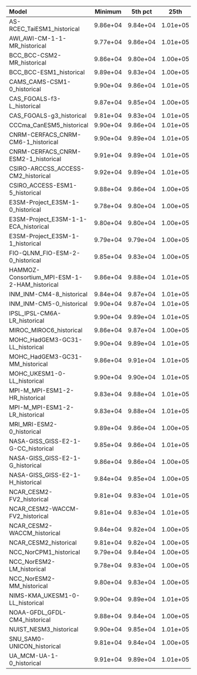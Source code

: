 Model | Minimum | 5th pct | 25th | Median | 75th | 95th pct | Maximum
 :-- |  :--:  |  :--:  |  :--:  |  :--:  |  :--:  |  :--:  |  :--: 
AS-RCEC_TaiESM1_historical |  9.86e+04 |  9.84e+04 |  1.01e+05 |  1.01e+05 |  1.02e+05 |  1.02e+05 |  9.86e+04
AWI_AWI-CM-1-1-MR_historical |  9.77e+04 |  9.86e+04 |  1.01e+05 |  1.01e+05 |  1.02e+05 |  1.02e+05 |  9.90e+04
BCC_BCC-CSM2-MR_historical |  9.86e+04 |  9.80e+04 |  1.00e+05 |  1.01e+05 |  1.02e+05 |  1.02e+05 |  9.86e+04
BCC_BCC-ESM1_historical |  9.89e+04 |  9.83e+04 |  1.00e+05 |  1.01e+05 |  1.02e+05 |  1.02e+05 |  9.89e+04
CAMS_CAMS-CSM1-0_historical |  9.90e+04 |  9.86e+04 |  1.01e+05 |  1.01e+05 |  1.02e+05 |  1.02e+05 |  9.90e+04
CAS_FGOALS-f3-L_historical |  9.87e+04 |  9.85e+04 |  1.00e+05 |  1.01e+05 |  1.01e+05 |  1.02e+05 |  9.87e+04
CAS_FGOALS-g3_historical |  9.81e+04 |  9.83e+04 |  1.01e+05 |  1.01e+05 |  1.02e+05 |  1.02e+05 |  9.87e+04
CCCma_CanESM5_historical |  9.90e+04 |  9.86e+04 |  1.01e+05 |  1.01e+05 |  1.02e+05 |  1.02e+05 |  9.90e+04
CNRM-CERFACS_CNRM-CM6-1_historical |  9.90e+04 |  9.89e+04 |  1.01e+05 |  1.01e+05 |  1.02e+05 |  1.02e+05 |  9.90e+04
CNRM-CERFACS_CNRM-ESM2-1_historical |  9.91e+04 |  9.89e+04 |  1.01e+05 |  1.01e+05 |  1.02e+05 |  1.02e+05 |  9.91e+04
CSIRO-ARCCSS_ACCESS-CM2_historical |  9.92e+04 |  9.89e+04 |  1.01e+05 |  1.01e+05 |  1.02e+05 |  1.02e+05 |  9.92e+04
CSIRO_ACCESS-ESM1-5_historical |  9.88e+04 |  9.86e+04 |  1.00e+05 |  1.01e+05 |  1.02e+05 |  1.02e+05 |  9.88e+04
E3SM-Project_E3SM-1-0_historical |  9.78e+04 |  9.80e+04 |  1.00e+05 |  1.01e+05 |  1.02e+05 |  1.02e+05 |  9.86e+04
E3SM-Project_E3SM-1-1-ECA_historical |  9.80e+04 |  9.80e+04 |  1.00e+05 |  1.01e+05 |  1.02e+05 |  1.02e+05 |  9.84e+04
E3SM-Project_E3SM-1-1_historical |  9.79e+04 |  9.79e+04 |  1.00e+05 |  1.01e+05 |  1.02e+05 |  1.02e+05 |  9.84e+04
FIO-QLNM_FIO-ESM-2-0_historical |  9.85e+04 |  9.83e+04 |  1.00e+05 |  1.01e+05 |  1.02e+05 |  1.02e+05 |  9.85e+04
HAMMOZ-Consortium_MPI-ESM-1-2-HAM_historical |  9.86e+04 |  9.88e+04 |  1.01e+05 |  1.01e+05 |  1.02e+05 |  1.02e+05 |  9.91e+04
INM_INM-CM4-8_historical |  9.84e+04 |  9.87e+04 |  1.01e+05 |  1.01e+05 |  1.02e+05 |  1.02e+05 |  9.90e+04
INM_INM-CM5-0_historical |  9.90e+04 |  9.87e+04 |  1.01e+05 |  1.01e+05 |  1.02e+05 |  1.02e+05 |  9.91e+04
IPSL_IPSL-CM6A-LR_historical |  9.90e+04 |  9.89e+04 |  1.01e+05 |  1.01e+05 |  1.02e+05 |  1.03e+05 |  9.90e+04
MIROC_MIROC6_historical |  9.86e+04 |  9.87e+04 |  1.00e+05 |  1.01e+05 |  1.01e+05 |  1.02e+05 |  9.89e+04
MOHC_HadGEM3-GC31-LL_historical |  9.90e+04 |  9.89e+04 |  1.01e+05 |  1.01e+05 |  1.02e+05 |  1.02e+05 |  9.91e+04
MOHC_HadGEM3-GC31-MM_historical |  9.86e+04 |  9.91e+04 |  1.01e+05 |  1.01e+05 |  1.02e+05 |  1.02e+05 |  9.90e+04
MOHC_UKESM1-0-LL_historical |  9.90e+04 |  9.90e+04 |  1.01e+05 |  1.01e+05 |  1.02e+05 |  1.02e+05 |  9.91e+04
MPI-M_MPI-ESM1-2-HR_historical |  9.83e+04 |  9.88e+04 |  1.01e+05 |  1.01e+05 |  1.02e+05 |  1.02e+05 |  9.91e+04
MPI-M_MPI-ESM1-2-LR_historical |  9.83e+04 |  9.88e+04 |  1.01e+05 |  1.01e+05 |  1.02e+05 |  1.02e+05 |  9.90e+04
MRI_MRI-ESM2-0_historical |  9.89e+04 |  9.86e+04 |  1.00e+05 |  1.01e+05 |  1.02e+05 |  1.02e+05 |  9.89e+04
NASA-GISS_GISS-E2-1-G-CC_historical |  9.85e+04 |  9.86e+04 |  1.01e+05 |  1.01e+05 |  1.01e+05 |  1.02e+05 |  9.88e+04
NASA-GISS_GISS-E2-1-G_historical |  9.86e+04 |  9.86e+04 |  1.00e+05 |  1.01e+05 |  1.01e+05 |  1.02e+05 |  9.91e+04
NASA-GISS_GISS-E2-1-H_historical |  9.84e+04 |  9.85e+04 |  1.00e+05 |  1.01e+05 |  1.01e+05 |  1.02e+05 |  9.89e+04
NCAR_CESM2-FV2_historical |  9.81e+04 |  9.83e+04 |  1.01e+05 |  1.01e+05 |  1.02e+05 |  1.02e+05 |  9.85e+04
NCAR_CESM2-WACCM-FV2_historical |  9.81e+04 |  9.83e+04 |  1.01e+05 |  1.01e+05 |  1.02e+05 |  1.02e+05 |  9.87e+04
NCAR_CESM2-WACCM_historical |  9.84e+04 |  9.82e+04 |  1.00e+05 |  1.01e+05 |  1.02e+05 |  1.02e+05 |  9.84e+04
NCAR_CESM2_historical |  9.81e+04 |  9.82e+04 |  1.00e+05 |  1.01e+05 |  1.02e+05 |  1.02e+05 |  9.84e+04
NCC_NorCPM1_historical |  9.79e+04 |  9.84e+04 |  1.00e+05 |  1.01e+05 |  1.02e+05 |  1.02e+05 |  9.87e+04
NCC_NorESM2-LM_historical |  9.78e+04 |  9.83e+04 |  1.00e+05 |  1.01e+05 |  1.02e+05 |  1.02e+05 |  9.85e+04
NCC_NorESM2-MM_historical |  9.80e+04 |  9.83e+04 |  1.00e+05 |  1.01e+05 |  1.02e+05 |  1.02e+05 |  9.85e+04
NIMS-KMA_UKESM1-0-LL_historical |  9.90e+04 |  9.89e+04 |  1.01e+05 |  1.01e+05 |  1.02e+05 |  1.02e+05 |  9.92e+04
NOAA-GFDL_GFDL-CM4_historical |  9.88e+04 |  9.84e+04 |  1.00e+05 |  1.01e+05 |  1.02e+05 |  1.02e+05 |  9.88e+04
NUIST_NESM3_historical |  9.90e+04 |  9.85e+04 |  1.01e+05 |  1.01e+05 |  1.02e+05 |  1.02e+05 |  9.90e+04
SNU_SAM0-UNICON_historical |  9.81e+04 |  9.84e+04 |  1.00e+05 |  1.01e+05 |  1.02e+05 |  1.02e+05 |  9.86e+04
UA_MCM-UA-1-0_historical |  9.91e+04 |  9.89e+04 |  1.01e+05 |  1.01e+05 |  1.02e+05 |  1.03e+05 |  9.91e+04
